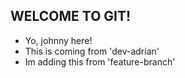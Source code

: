 ## WELCOME TO GIT!

 - Yo, johnny here!
 - This is coming from 'dev-adrian'
 - Im adding this from 'feature-branch'